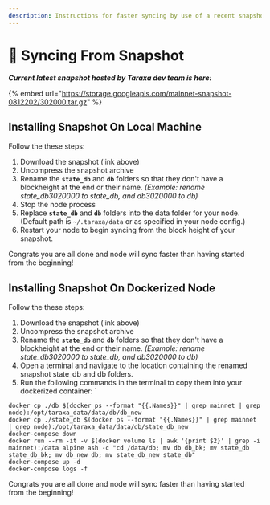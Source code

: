 ```yaml
---
description: Instructions for faster syncing by use of a recent snapshot
---
```


# 🔀 Syncing From Snapshot

_**Current latest snapshot hosted by Taraxa dev team is here:**_

{% embed url="https://storage.googleapis.com/mainnet-snapshot-0812202/302000.tar.gz" %}

## Installing Snapshot On Local Machine

Follow the these steps:

1. Download the snapshot (link above)
2. Uncompress the snapshot archive
3. Rename the **`state_db`** and **`db`** folders so that they don't have a blockheight at the end or their name.  _(Example: rename state\_db3020000 to state\_db, and db3020000 to db)_
4. Stop the node process
5. Replace **`state_db`** and **`db`** folders into the data folder for your node. (Default path is `~/.taraxa/data` or as specified in your node config.)
6. Restart your node to begin syncing from the block height of your snapshot.

Congrats you are all done and node will sync faster than having started from the beginning!

## Installing Snapshot On Dockerized Node

Follow the these steps:

1. Download the snapshot (link above)
2. Uncompress the snapshot archive
3. Rename the **`state_db`** and **`db`** folders so that they don't have a blockheight at the end or their name.  _(Example: rename state\_db3020000 to state\_db, and db3020000 to db)_
4. Open a terminal and navigate to the location containing the renamed snapshot state\_db and db folders.
5. Run the following commands in the terminal to copy them into your dockerized container: \`

```
docker cp ./db $(docker ps --format "{{.Names}}" | grep mainnet | grep node):/opt/taraxa_data/data/db/db_new
docker cp ./state_db $(docker ps --format "{{.Names}}" | grep mainnet | grep node):/opt/taraxa_data/data/db/state_db_new
docker-compose down
docker run --rm -it -v $(docker volume ls | awk '{print $2}' | grep -i mainnet):/data alpine ash -c "cd /data/db; mv db db_bk; mv state_db state_db_bk; mv db_new db; mv state_db_new state_db"
docker-compose up -d
docker-compose logs -f
```

Congrats you are all done and node will sync faster than having started from the beginning!


